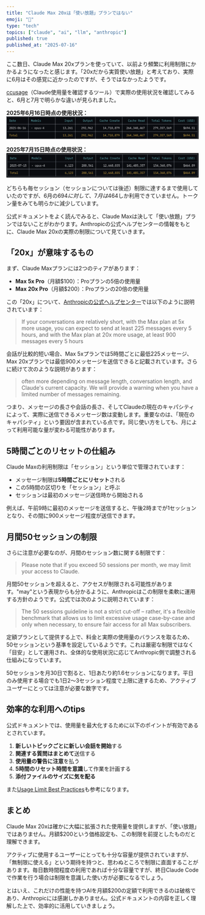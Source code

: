 ```yaml
---
title: "Claude Max 20xは「使い放題」プランではない"
emoji: "🚦"
type: "tech"
topics: ["claude", "ai", "llm", "anthropic"]
published: true
published_at: "2025-07-16"
---
```


ここ数日、Claude Max 20xプランを使っていて、以前より頻繁に利用制限にかかるようになったと感じます。「20xだから実質使い放題」と考えており、実際に6月はその感覚に近かったのですが、そうではなかったようです。

[ccusage](https://github.com/ryoppippi/ccusage)（Claude使用量を確認するツール）で実際の使用状況を確認してみると、6月と7月で明らかな違いが見られました。

**2025年6月16日時点の使用状況：**
![6月の使用状況](/images/2025-07-16-claude-max-20x-not-unlimited/ccusage-2025-06-16.png)

**2025年7月15日時点の使用状況：**
![7月の使用状況](/images/2025-07-16-claude-max-20x-not-unlimited/ccusage-2025-07-15.png)

どちらも毎セッション（セッションについては後述）制限に達するまで使用していたのですが、6月の$694に対して、7月は$464しか利用できていません。トークン量をみても明らかに減少しています。

公式ドキュメントをよく読んでみると、Claude Maxは決して「使い放題」プランではないことがわかります。Anthropicの公式ヘルプセンターの情報をもとに、Claude Max 20xの実際の制限について見ていきます。

## 「20x」が意味するもの

まず、Claude Maxプランには2つのティアがあります：

- **Max 5x Pro**（月額$100）：Proプランの5倍の使用量
- **Max 20x Pro**（月額$200）：Proプランの20倍の使用量

この「20x」について、[Anthropicの公式ヘルプセンター](https://support.anthropic.com/en/articles/11014257-about-claude-s-max-plan-usage)では以下のように説明されています：

> If your conversations are relatively short, with the Max plan at 5x more usage, you can expect to send at least 225 messages every 5 hours, and with the Max plan at 20x more usage, at least 900 messages every 5 hours

会話が比較的短い場合、Max 5xプランでは5時間ごとに最低225メッセージ、Max 20xプランでは最低900メッセージを送信できると記載されています。さらに続けて次のような説明があります：

> often more depending on message length, conversation length, and Claude's current capacity. We will provide a warning when you have a limited number of messages remaining.

つまり、メッセージの長さや会話の長さ、そしてClaudeの現在のキャパシティによって、実際に送信できるメッセージ数は変動します。重要なのは、「現在のキャパシティ」という要因が含まれている点です。同じ使い方をしても、月によって利用可能な量が変わる可能性があります。

## 5時間ごとのリセットの仕組み

Claude Maxの利用制限は「セッション」という単位で管理されています：

- メッセージ制限は**5時間ごとにリセット**される
- この5時間の区切りを「セッション」と呼ぶ
- セッションは最初のメッセージ送信時から開始される

例えば、午前9時に最初のメッセージを送信すると、午後2時までが1セッションとなり、その間に900メッセージ程度が送信できます。

## 月間50セッションの制限

さらに注意が必要なのが、月間のセッション数に関する制限です：

> Please note that if you exceed 50 sessions per month, we may limit your access to Claude.

月間50セッションを超えると、アクセスが制限される可能性があります。"may"という表現からも分かるように、Anthropicはこの制限を柔軟に運用する方針のようです。公式では次のように説明されています：

> The 50 sessions guideline is not a strict cut-off – rather, it's a flexible benchmark that allows us to limit excessive usage case-by-case and only when necessary, to ensure fair access for all Max subscribers.

定額プランとして提供する上で、料金と実際の使用量のバランスを取るため、50セッションという基準を設定しているようです。これは厳密な制限ではなく「目安」として運用され、全体的な使用状況に応じてAnthropic側で調整される仕組みになっています。

50セッションを月30日で割ると、1日あたり約1.6セッションになります。平日のみ使用する場合でも1日2〜3セッション程度で上限に達するため、アクティブユーザーにとっては注意が必要な数字です。

## 効率的な利用へのtips

公式ドキュメントでは、使用量を最大化するために以下のポイントが有効であるとされています。

1. **新しいトピックごとに新しい会話を開始**する
2. **関連する質問はまとめて**送信する
3. **使用量の警告に注意**を払う
4. **5時間のリセット時間を意識**して作業を計画する
5. **添付ファイルのサイズに気を配る**

また[Usage Limit Best Practices](https://support.anthropic.com/en/articles/9797557-usage-limit-best-practices)も参考になります。

## まとめ

Claude Max 20xは確かに大幅に拡張された使用量を提供しますが、「使い放題」ではありません。月額$200という価格設定も、この制限を前提としたものだと理解できます。

アクティブに使用するユーザーにとっても十分な容量が提供されていますが、「無制限に使える」という期待を持つと、思わぬところで制限に直面することがあります。毎日数時間程度の利用であれば十分な容量ですが、終日Claude Codeで作業を行う場合は制限を意識した使い方が必要になるでしょう。

とはいえ、これだけの性能を持つAIを月額$200の定額で利用できるのは破格であり、Anthropicには感謝しかありません。公式ドキュメントの内容を正しく理解した上で、効率的に活用していきましょう。
